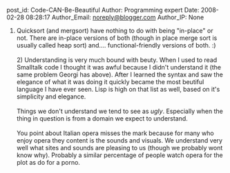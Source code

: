 post_id: Code-CAN-Be-Beautiful
Author: Programming expert
Date: 2008-02-28 08:28:17
Author_Email: noreply@blogger.com
Author_IP: None

1) Quicksort (and mergsort) have nothing to do with being &quot;in-place&quot; or not.  There are in-place versions of both (though in place merge sort is usually called heap sort) and.... functional-friendly versions of both. :)<br /><br />2) Understanding is very much bound with beuty.  When I used to read Smalltalk code I thought it was awful because I didn&#39;t understand it (the same problem Georgi has above).  After I learned the syntax and saw the elegance of what it was doing it quickly became the most beutiful language I have ever seen.  Lisp is high on that list as well, based on it&#39;s simplicity and elegance.<br /><br />Things we don&#39;t understand we tend to see as *ugly*.  Especially when the thing in question is from a domain we expect to understand.<br /><br />You point about Italian opera misses the mark because for many who enjoy opera they content is the sounds and visuals.  We understand very well what sites and sounds are pleasing to us (though we probably wont know why).  Probably a similar percentage of people watch opera for the plot as do for a porno.
